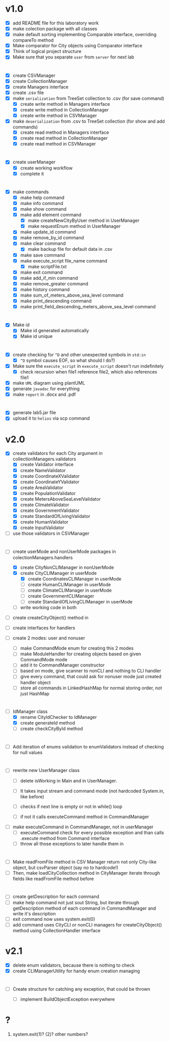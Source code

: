 # v1.0

- [x] add README file for this laboratory work
- [x] make colection package with all classes
- [x] make default sorting implementing Comparable interface, overriding compareTo method
- [x] Make comparator for City objects using Comparator interface
- [x] Think of logical project structure
- [x] Make sure that you separate `user` from `server` for next lab
  
#

- [x] create CSVManager
- [x] create CollectionManager
- [x] create Managers interface
- [x] create .csv file
- [x] make `serialization` from TreeSet collection to .csv (for save command)
  - [x] create write method in Managers interface
  - [x] create write method in CollectionManager
  - [x] create write method in CSVManager
- [x] make `deserialization` from .csv to TreeSet collection (for show and add commands)
  - [x] create read method in Managers interface
  - [x] create read method in CollectionManager
  - [x] create read method in CSVManager

#  
  
- [x] create userManager
  - [x] create working workflow
  - [x] complete it
  
#

- [x] make commands
  - [x] make help command
  - [x] make info command
  - [x] make show command
  - [x] make add element command
    - [x] make createNewCityByUser method in UserManager
    - [x] make requestEnum method in UserManager
  - [x] make update_id command
  - [x] make remove_by_id command
  - [x] make clear command
    - [x] make backup file for default data in .csv
  - [x] make save command
  - [x] make execute_script file_name command
    - [x] make scriptFile.txt
  - [x] make exit command
  - [x] make add_if_min command
  - [x] make remove_greater command
  - [x] make history command
  - [x] make sum_of_meters_above_sea_level command
  - [x] make print_descending command
  - [x] make print_field_descending_meters_above_sea_level command

#

- [x] Make id
  - [x] Make id generated automatically
  - [x] Make id unique

#

- [x] create checking for `^D` and other unexpected symbols in `std:in`
  - [x] `^D` symbol causes EOF, so what should I do?)
- [x] Make sure the `execute_script` in `execute_script` doesn't run indefinitely
  - [x] check recursion when file1 reference file2, which also references file1
- [x] make `UML` diagram using plantUML
- [x] generate `javadoc` for everything
- [x] make `report` in .docx and .pdf
  
#

- [x] generate lab5.jar file
- [x] upload it to `helios` via scp command
#

# v2.0

- [x] create validators for each City argument in collectionManagers.validators
  - [x] create Validator interface
  - [x] create NameValidator
  - [x] create CoordinateXValidator
  - [x] create CoordinateYValidator
  - [x] create AreaValidator
  - [x] create PopulationValidator
  - [x] create MetersAboveSeaLevelValidator
  - [x] create ClimateValidator
  - [x] create GovernmentValidator
  - [x] create StandardOfLivingValidator
  - [x] create HumanValidator
  - [x] create InputValidator
- [ ] use those validators in CSVManager

#

- [ ] create userMode and nonUserMode packages in colectionManagers.handlers
  - [x] create CityNonCLIManager in nonUserMode
  - [x] create CityCLIManager in userMode
    - [x] create CoordinatesCLIManager in userMode
    - [ ] create HumanCLIManager in userMode
    - [ ] create ClimateCLIManager in userMode
    - [ ] create GovernmentCLIManager
    - [ ] create StandardOfLivingCLIManager in userMode
  - [ ] write working code in both 
- [ ] create createCityObject() method in 
- [ ] create interfaces for handlers


- [ ] create 2 modes: user and nonuser
  - [ ] make CommandMode enum for creating this 2 modes
  - [ ] make ModuleHandler for creating objects based on given CommandMode mode
  - [ ] add it to CommandManager constructor
  - [ ] based on mode, give scanner to nonCLI and nothing to CLI handler
  - [ ] give every command, that could ask for nonuser mode just created handler object
  - [ ] store all commands in LinkedHashMap for normal storing order, not just HashMap

#
- [ ] IdManager class
  - [x] rename CityIdChecker to IdManager
  - [x] create generateId method
  - [ ] create checkCityById method

#
- [ ] Add iteration of enums validation to enumValidators instead of checking for null values

#

- [ ] rewrite new UserManager class
  - [ ] delete isWorking in Main and in UserManager.
  - [ ] It takes input stream and command mode (not hardcoded System.in, like before)
  - [ ] checks if next line is empty or not in while() loop
  - [ ] if not it calls executeCommand method in CommandManager
  
  
- [ ] make executeCommand in CommandManager, not in userManager
  - [ ] executeCommand check for every possible exception and than calls .execute method from Command interface
  - [ ] throw all those exceptions to later handle them in 

#
- [ ] Make readFromFile method in CSV Manager return not only City-like object, but csvParser object (say no to hardcode!)
- [ ] Then, make loadCityCollection method in CityManager iterate through fields like readFromFile method before
#

- [ ] create getDescription for each command
- [ ] make help command not just sout String, but iterate through getDescription method of each command in CommandManager and write it's description
- [ ] exit command now uses system.exit(0)
- [ ] add command uses CityCLI or nonCLI managers for createCityObject() method using CollectionHandler interface

# v2.1
- [x] delete enum validators, because there is nothing to check
- [x] create CLIManagerUtility for handy enum creation managing

#
- [ ] Create structure for catching any exception, that could be thrown
  - [ ] implement BuildObjectException everywhere


# ?
1) system.exit(1)? (2)? other numbers?
